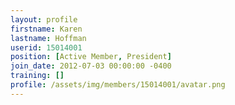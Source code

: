 ```yaml
---
layout: profile
firstname: Karen
lastname: Hoffman
userid: 15014001
position: [Active Member, President]
join_date: 2012-07-03 00:00:00 -0400
training: []
profile: /assets/img/members/15014001/avatar.png
---
```


